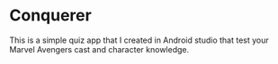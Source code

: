 # Conquerer
This is a simple quiz app that I created in Android studio that test your Marvel Avengers cast and character knowledge.
